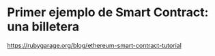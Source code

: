 
# Primer ejemplo de Smart Contract: una billetera




https://rubygarage.org/blog/ethereum-smart-contract-tutorial